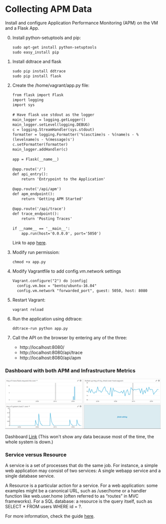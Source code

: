 # Collecting APM Data

Install and configure Application Performance Monitoring (APM) on the VM and a Flask App.

0. Install python-setuptools and pip:
    ```
    sudo apt-get install python-setuptools
    sudo easy_install pip
    ```

1. Install ddtrace and flask
    ```
    sudo pip install ddtrace
    sudo pip install flask
    ```

2. Create the /home/vagrant/app.py file:
    ```
    from flask import Flask
    import logging
    import sys
    
    # Have flask use stdout as the logger
    main_logger = logging.getLogger()
    main_logger.setLevel(logging.DEBUG)
    c = logging.StreamHandler(sys.stdout)
    formatter = logging.Formatter('%(asctime)s - %(name)s - %(levelname)s - %(message)s')
    c.setFormatter(formatter)
    main_logger.addHandler(c)
    
    app = Flask(__name__)
    
    @app.route('/')
    def api_entry():
        return 'Entrypoint to the Application'
    
    @app.route('/api/apm')
    def apm_endpoint():
        return 'Getting APM Started'
    
    @app.route('/api/trace')
    def trace_endpoint():
        return 'Posting Traces'
    
    if __name__ == '__main__':
        app.run(host='0.0.0.0', port='5050')
    ```
    Link to app [here](../scripts/app.py).
    
3. Modify run permission:
    ```
    chmod +x app.py 
    ```
4. Modify Vagrantfile to add config.vm.network settings
    ```
    Vagrant.configure("2") do |config|
      config.vm.box = "bento/ubuntu-16.04"
      config.vm.network "forwarded_port", guest: 5050, host: 8080
    ```

5. Restart Vagrant:
    ```
    vagrant reload
    ``` 

6. Run the application using ddtrace:
    ```
    ddtrace-run python app.py
    ```

7. Call the API on the browser by entering any of the three:
    - http://localhost:8080/
    - http://localhost:8080/api/trace
    - http://localhost:8080/api/apm

### Dashboard with both APM and Infrastructure Metrics

![Alt text](../images/4_dashboard.png?raw=true "Dashboard with both APM and Infrastructure Metrics")

Dashboard [Link](https://p.datadoghq.com/sb/2e47b5f5a-afe1712cab4cc351692f099418799c25) (This won't show any data because most of the time, the whole system is down.)

### Service versus Resource
A service is a set of processes that do the same job. For instance, a simple web application may consist of two services: A single webapp service and a single database service.

A Resource is a particular action for a service. For a web application: some examples might be a canonical URL, such as /user/home or a handler function like web.user.home (often referred to as “routes” in MVC frameworks). For a SQL database: a resource is the query itself, such as SELECT * FROM users WHERE id = ?.

For more information, check the guide [here](https://docs.datadoghq.com/tracing/visualization/).
